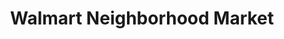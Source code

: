 ---
title: "Walmart Neighborhood Market"
url: /jenks/walmart-neighborhood-market/
shop: Supermarkt
---